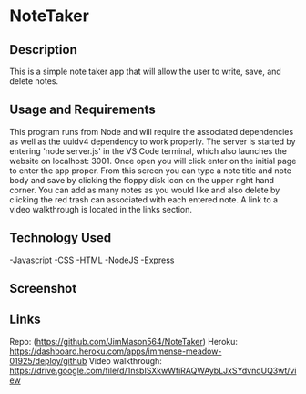# NoteTaker

## Description

This is a simple note taker app that will allow the user to write, save, and delete notes.

## Usage and Requirements

This program runs from Node and will require the associated dependencies as well as the uuidv4 dependency to work properly. The server is started by entering 'node server.js' in the VS Code terminal, which also launches the website on localhost: 3001. Once open you will click enter on the initial page to enter the app proper. From this screen you can type a note title and note body and save by clicking the floppy disk icon on the upper right hand corner. You can add as many notes as you would like and also delete by clicking the red trash can associated with each entered note. A link to a video walkthrough is located in the links section.

## Technology Used
-Javascript
-CSS
-HTML
-NodeJS
-Express

## Screenshot



## Links

Repo: (https://github.com/JimMason564/NoteTaker)
Heroku: https://dashboard.heroku.com/apps/immense-meadow-01925/deploy/github
Video walkthrough: https://drive.google.com/file/d/1nsbISXkwWfiRAQWAybLJxSYdvndUQ3wt/view
